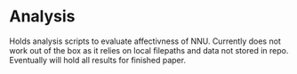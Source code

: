 Analysis
========
Holds analysis scripts to evaluate affectivness of NNU. Currently does not
work out of the box as it relies on local filepaths and data not stored in
repo. Eventually will hold all results for finished paper.
